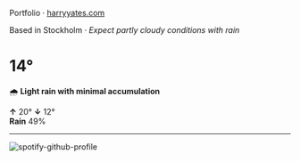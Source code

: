 Portfolio · [harryyates.com](https://harryyates.com)

<!-- WEATHER_START -->
Based in Stockholm · *Expect partly cloudy conditions with rain*

# 14°
🌧️ **Light rain with minimal accumulation**

**↑** 20° **↓** 12°  
**Rain** 49%

---
<!-- WEATHER_END -->

<p align="left">
  <a>
    <img src="https://spotify-github-profile.kittinanx.com/api/view?uid=bigbello&cover_image=true&theme=natemoo-re&show_offline=true&background_color=121212&interchange=false&bar_color=53b14f&bar_color_cover=false" alt="spotify-github-profile">
  </a>
</p>